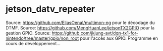 # jetson_datv_repeater

Source: https://github.com/EliasOenal/multimon-ng pour le décodage du DTMF.
Source: https://github.com/MengHuanLee/jetsonTX2GPIO pour la gestion GPIO.
Source: https://github.com/jkjung-avt/dqn-tx1-for-nintendo/tree/master/gpio/non_root pour l'accès aux GPIO.
Programme en cours de développement...
